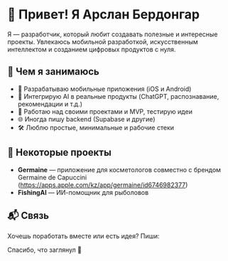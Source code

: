 # 👋 Привет! Я Арслан Бердонгар

Я — разработчик, который любит создавать полезные и интересные проекты. Увлекаюсь мобильной разработкой, искусственным интеллектом и созданием цифровых продуктов с нуля.

## 🚀 Чем я занимаюсь

- 📱 Разрабатываю мобильные приложения (iOS и Android)
- 🤖 Интегрирую AI в реальные продукты (ChatGPT, распознавание, рекомендации и т.д.)
- 🧠 Работаю над своими проектами и MVP, тестирую идеи
- 🌐 Иногда пишу backend (Supabase и другие)
- 🛠️ Люблю простые, минимальные и рабочие стеки

## 📂 Некоторые проекты

- **Germaine** — приложение для косметологов совместно с брендом Germaine de Capuccini (https://apps.apple.com/kz/app/germaine/id6746982377)
- **FishingAI** — ИИ-помощник для рыболовов

## 📬 Связь

Хочешь поработать вместе или есть идея? Пиши:


Спасибо, что заглянул 👀
